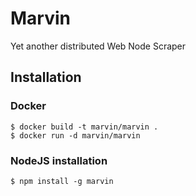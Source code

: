 Marvin 
================================

Yet another distributed Web Node Scraper

## Installation

### Docker

	$ docker build -t marvin/marvin .
	$ docker run -d marvin/marvin

### NodeJS installation

	$ npm install -g marvin